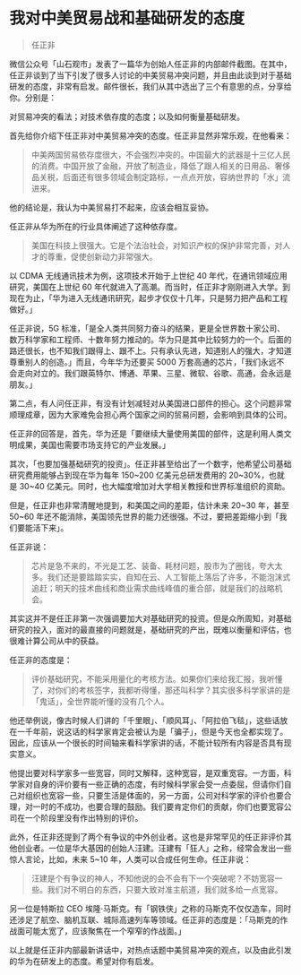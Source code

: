 # 我对中美贸易战和基础研发的态度

> 任正非

微信公众号「山石观市」发表了一篇华为创始人任正非的内部邮件截图。在其中，任正非谈到了当下引发了很多人讨论的中美贸易冲突问题，并且由此谈到对于基础研发的态度，非常有启发。邮件很长，我们从其中选出了三个有意思的点，分享给你。分别是：

对贸易冲突的看法；对技术依存度的态度；以及如何衡量基础研发。

首先给你介绍下任正非对中美贸易冲突的态度。任正非显然非常乐观，在他看来：

> 中美两国贸易依存度很大，不会强烈冲突的。中国最大的武器是十三亿人民的消费。中国开放了金融，开放了制造业，降低了跟人相关的日用品、奢侈品关税，后面还有很多领域会制定路标，一点点开放，容纳世界的「水」流进来。

 


他的结论是，我认为中美贸易打不起来，应该会相互妥协。

任正非从华为所在的行业具体阐述了这种依存度。

> 美国在科技上很强大。它是个法治社会，对知识产权的保护非常完善，对人才的尊重，促使创新动力非常强大。

以 CDMA 无线通讯技术为例，这项技术开始于上世纪 40 年代，在通讯领域应用研究，美国在上世纪 60 年代就进入了高潮。而当时，任正非才刚刚进入大学。到现在为止，「华为进入无线通讯研究，起步才仅仅十几年，只是努力把产品和工程做好。」

任正非说，5G 标准，「是全人类共同努力奋斗的结果，更是全世界数十家公司、数万科学家和工程师、十数年努力推动的。华为只是其中比较努力的一个。后面的路还很长，也不知我们跟得上、跟不上。只有承认先进，知道别人的强大，才知道尊重别人的创造。」而且，今年华为还要买 5000 万套高通的芯片，「我们永远不会走向对立的。我们跟英特尔、博通、苹果、三星、微软、谷歌、高通，会永远是朋友。」

第二点，有人问任正非，有没有计划减轻对从美国进口部件的担心。这个问题非常顺理成章，因为大家难免会担心两个国家之间的贸易问题，会影响到具体的公司。

任正非的回答是，首先，华为还是「要继续大量使用美国的部件，这是利用人类文明成果，美国也需要市场支持它的产业发展。」

其次，「也要加强基础研究的投资」。任正非甚至给出了一个数字，他希望公司基础研究费用能够占到现在华为每年 150~200 亿美元总研发费用的 20~30%，也就是 30~40 亿美元。同时，也大幅度增加对大学相关教授和世界标准组织的资助。

但是，任正非也非常清醒地提到，和美国之间的差距，估计未来 20~30 年，甚至 50~60 年还不能消除，美国领先世界的能力还很强。不过，要把差距缩小到「我们要能活下来」。

任正非说：

> 芯片是急不来的，不光是工艺、装备、耗材问题，股市为了圈钱，夸大太多。我们还是要踏踏实实，自知在云、人工智能上落后了许多，不能泡沫式追赶；明天的技术曲线和商业需求曲线峰值的重合部，就是我们的战略机会。

其实这并不是任正非第一次强调要加大对基础研究的投资。但是众所周知，对基础研究的投入，面对的最直接的问题就是，基础研究的产出，既难以衡量和评估，也很难计算公司从中的获益。

任正非的态度是：

> 评价基础研究，不能采用量化的考核方法。如果你们来给我汇报，我听懂了，对你们的考核签字，我都听得懂，那还叫科学？其实很多科学家讲的是「鬼话」，全世界能听懂的没有几个人。

他还举例说，像古时候人们讲的「千里眼」、「顺风耳」、「阿拉伯飞毯」，这些话放在一千年前，说这话的科学家肯定会被认为是「骗子」，但是今天也全都实现了。因此，应该从一个很长的时间轴来看科学家讲的话，不能计较所有内容是否具有现实意义。

他提出要对科学家多一些宽容，同时又解释，这种宽容，是双重宽容。一方面，科学家对自身的评价要有一些正确的态度，有时候科学家会受一点委屈，但请你们自己对组织也宽容一些，只要生活是体面的，另一方面，公司对科学家的评价也要合理，对一时的不成功，也要合理的鼓励。我们要肯定你们的贡献，你们也要宽容公司在一个阶段里没有作出特别的评价。

此外，任正非还提到了两个有争议的中外创业者。这也是非常罕见的任正非评价其他创业者。一位是华大基因的创始人汪建。汪建有「狂人」之称，经常会发出一些惊人言论，比如，未来 5~10 年，人类可以合成任何生命。任正非说：

> 汪建是个有争议的神人，不知他说的会不会有下一个突破呢？不妨宽容一些。我们对不明白的东西，只要大致对准主航道，我们就多给一点宽容。

另一位是特斯拉 CEO 埃隆·马斯克。有「钢铁侠」之称的马斯克不仅仅造车，同时还涉足了航空、脑机互联、城际高速列车等领域。任正非的态度是：「马斯克的作战面可能太宽了，应该聚焦在一个窄窄的作战面。」

以上就是任正非内部最新讲话中，对热点话题中美贸易冲突的观点，以及由此引发的华为在研发上的态度。希望对你有启发。

